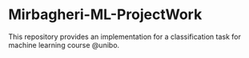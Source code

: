 # Mirbagheri-ML-ProjectWork
This repository provides an implementation for a classification task for machine learning course @unibo.
